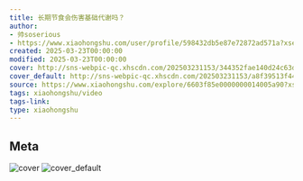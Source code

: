 ```yaml
---
title: 长期节食会伤害基础代谢吗？
author:
- 帅soserious
- https://www.xiaohongshu.com/user/profile/598432db5e87e72872ad571a?xsec_token=undefined
created: 2025-03-23T00:00:00
modified: 2025-03-23T00:00:00
cover: http://sns-webpic-qc.xhscdn.com/202503231153/344352fae140d24c63d074903bda4e98/1040g008310ria0sd6m0049nchrpdmloqkpvtqf0!nc_n_webp_prv_1
cover_default: http://sns-webpic-qc.xhscdn.com/202503231153/a8f39513f44c173b6c9606781e7cb29c/1040g008310ria0sd6m0049nchrpdmloqkpvtqf0!nc_n_webp_mw_1
source: https://www.xiaohongshu.com/explore/6603f85e0000000014005a90?xsec_token=ABhyJw8XFiVVqA5CjbAXr3RTQ1Yg2XfHwFBphslHeo3Eg=
tags: xiaohongshu/video
tags-link:
type: xiaohongshu
---
```


## Meta

![cover](http://sns-webpic-qc.xhscdn.com/202503231153/344352fae140d24c63d074903bda4e98/1040g008310ria0sd6m0049nchrpdmloqkpvtqf0!nc_n_webp_prv_1)
![cover_default](http://sns-webpic-qc.xhscdn.com/202503231153/a8f39513f44c173b6c9606781e7cb29c/1040g008310ria0sd6m0049nchrpdmloqkpvtqf0!nc_n_webp_mw_1)
